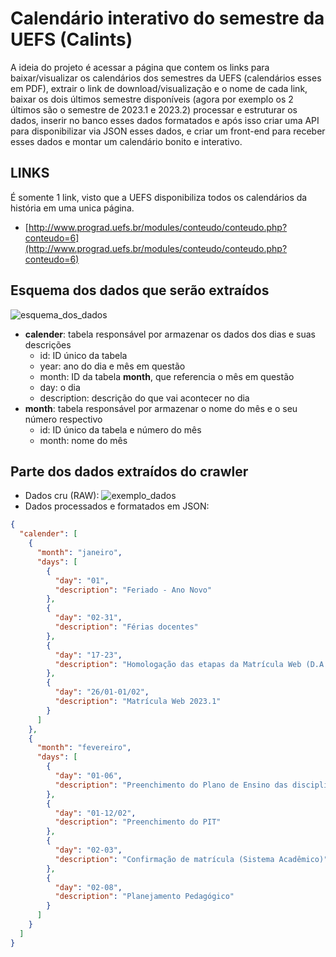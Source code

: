 # Calendário interativo do semestre da UEFS (Calints)
A ideia do projeto é acessar a página que contem os links para baixar/visualizar os calendários dos semestres da UEFS (calendários esses em PDF), extrair o link de download/visualização e o nome de cada link, baixar os dois últimos semestre disponíveis (agora por exemplo os 2 últimos são o semestre de 2023.1 e 2023.2) processar e estruturar os dados, inserir no banco esses dados formatados e após isso criar uma API para disponibilizar via JSON esses dados, e criar um front-end para receber esses dados e montar um calendário bonito e interativo.

## LINKS
É somente 1 link, visto que a UEFS disponibiliza todos os calendários da história em uma unica página.
- [http://www.prograd.uefs.br/modules/conteudo/conteudo.php?conteudo=6](http://www.prograd.uefs.br/modules/conteudo/conteudo.php?conteudo=6)

## Esquema dos dados que serão extraídos
![esquema_dos_dados](https://github.com/KevinCerqueira/exa844-projeto-final/blob/main/banco_de_dados.png)

 - **calender**: tabela responsável por armazenar os dados dos dias e suas descrições
	 - id: ID único da tabela
	 - year: ano do dia e mês em questão
	 - month: ID da tabela **month**, que referencia o mês em questão
	 - day: o dia
	 - description: descrição do que vai acontecer no dia
 - **month**: tabela responsável por armazenar o nome do mês e o seu número respectivo
	 - id: ID único da tabela e número do mês
	 - month: nome do mês

## Parte dos dados extraídos do crawler
- Dados cru (RAW): ![exemplo_dados](https://github.com/KevinCerqueira/exa844-projeto-final/blob/main/exemplo_dados_extraidos.png)
- Dados processados e formatados em JSON:
```json
{
  "calender": [
    {
      "month": "janeiro",
      "days": [
        {
          "day": "01",
          "description": "Feriado - Ano Novo"
        },
        {
          "day": "02-31",
          "description": "Férias docentes"
        },
        {
          "day": "17-23",
          "description": "Homologação das etapas da Matrícula Web (D.A.A. e Sistema Acadêmico)"
        },
        {
          "day": "26/01-01/02",
          "description": "Matrícula Web 2023.1"
        }
      ]
    },
    {
      "month": "fevereiro",
      "days": [
        {
          "day": "01-06",
          "description": "Preenchimento do Plano de Ensino das disciplinas no Portal Sagres"
        },
        {
          "day": "01-12/02",
          "description": "Preenchimento do PIT"
        },
        {
          "day": "02-03",
          "description": "Confirmação de matrícula (Sistema Acadêmico)"
        },
        {
          "day": "02-08",
          "description": "Planejamento Pedagógico"
        }
      ]
    }
  ]
}